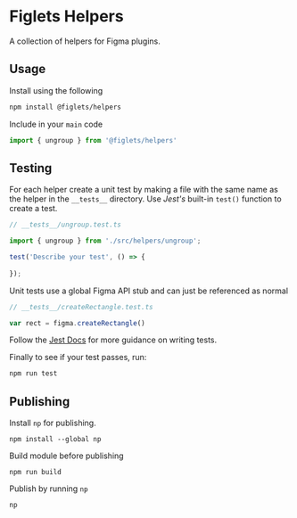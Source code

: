 # Figlets Helpers

A collection of helpers for Figma plugins.

## Usage

Install using the following

```bash
npm install @figlets/helpers
```

Include in your `main` code

```js
import { ungroup } from '@figlets/helpers'
```

## Testing

For each helper create a unit test by making a file with the same name as the helper in the `__tests__` directory. Use *Jest's* built-in `test()` function to create a test.

```js
// __tests__/ungroup.test.ts

import { ungroup } from './src/helpers/ungroup';

test('Describe your test', () => {
    
});
```

Unit tests use a global Figma API stub and can just be referenced as normal

```js
// __tests__/createRectangle.test.ts

var rect = figma.createRectangle()
```

Follow the [Jest Docs](https://jestjs.io/docs/getting-started) for more guidance on writing tests.

Finally to see if your test passes, run:

```bash
npm run test
```

## Publishing

Install `np` for publishing.

```
npm install --global np
```

Build module before publishing

```
npm run build
```

Publish by running `np`

```
np
```
